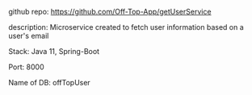 github repo: https://github.com/Off-Top-App/getUserService

description: Microservice created to fetch user information based on a user's email

Stack: Java 11, Spring-Boot

Port: 8000

Name of DB: offTopUser